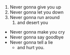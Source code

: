 1. Never gonna give you up
2. Never gonna let you down
3. Never gonna run around
   1. and desert you

- Never gonna make you cry
- Never gonna say goodbye
- Never gonna tell a lie
  - and hurt you.
